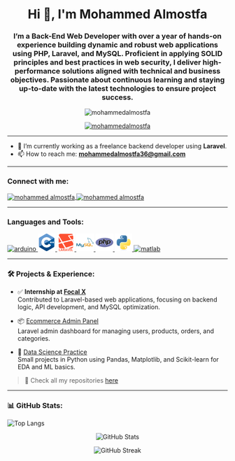 <h1 align="center">Hi 👋, I'm Mohammed Almostfa</h1>

<h3 align="center">
  I’m a Back-End Web Developer with over a year of hands-on experience building dynamic and 
  robust web applications using PHP, Laravel, and MySQL. 
  Proficient in applying SOLID principles and best practices in web security, I deliver 
  high-performance solutions aligned with technical and business objectives.
  Passionate about continuous learning and staying up-to-date with the latest technologies to ensure project success.
</h3>

<p align="center"> 
  <img src="https://komarev.com/ghpvc/?username=mohammedalmostfa&label=Profile%20views&color=0e75b6&style=flat" alt="mohammedalmostfa" /> 
</p>

<p align="center">
  <a href="https://github.com/ryo-ma/github-profile-trophy">
    <img src="https://github-profile-trophy.vercel.app/?username=mohammedalmostfa" alt="mohammedalmostfa" />
  </a>
</p>

---

- 🌱 I’m currently working as a freelance backend developer using **Laravel**.  
- 📫 How to reach me: **mohammedalmostfa36@gmail.com**

---

<h3 align="left">Connect with me:</h3>

<p align="left">
  <a href="https://linkedin.com/in/mohammed-almostfa" target="blank">
    <img align="center" src="https://raw.githubusercontent.com/rahuldkjain/github-profile-readme-generator/master/src/images/icons/Social/linked-in-alt.svg" alt="mohammed almostfa" height="30" width="40" />
  </a>
  <a href="https://fb.com/mohammed.almostfa" target="blank">
    <img align="center" src="https://raw.githubusercontent.com/rahuldkjain/github-profile-readme-generator/master/src/images/icons/Social/facebook.svg" alt="mohammed almostfa" height="30" width="40" />
  </a>
</p>

---

<h3 align="left">Languages and Tools:</h3>

<p align="left">
  <a href="https://www.arduino.cc/" target="_blank" rel="noreferrer">
    <img src="https://cdn.worldvectorlogo.com/logos/arduino-1.svg" alt="arduino" width="40" height="40" />
  </a>
  <a href="https://www.w3schools.com/cpp/" target="_blank" rel="noreferrer">
    <img src="https://raw.githubusercontent.com/devicons/devicon/master/icons/cplusplus/cplusplus-original.svg" alt="cplusplus" width="40" height="40" />
  </a>
  <a href="https://laravel.com/" target="_blank" rel="noreferrer">
    <img src="https://raw.githubusercontent.com/devicons/devicon/master/icons/laravel/laravel-plain-wordmark.svg" alt="laravel" width="40" height="40" />
  </a>
  <a href="https://www.mysql.com/" target="_blank" rel="noreferrer">
    <img src="https://raw.githubusercontent.com/devicons/devicon/master/icons/mysql/mysql-original-wordmark.svg" alt="mysql" width="40" height="40" />
  </a>
  <a href="https://www.php.net" target="_blank" rel="noreferrer">
    <img src="https://raw.githubusercontent.com/devicons/devicon/master/icons/php/php-original.svg" alt="php" width="40" height="40" />
  </a>
  <a href="https://www.python.org" target="_blank" rel="noreferrer">
    <img src="https://raw.githubusercontent.com/devicons/devicon/master/icons/python/python-original.svg" alt="python" width="40" height="40" />
  </a>
  <a href="https://www.mathworks.com/" target="_blank" rel="noreferrer">
    <img src="https://upload.wikimedia.org/wikipedia/commons/2/21/Matlab_Logo.png" alt="matlab" width="40" height="40" />
  </a>
</p>

---

<h3 align="left">🛠️ Projects & Experience:</h3>

- ✅ **Internship at [Focal X](https://focal-x.com/)**  
  Contributed to Laravel-based web applications, focusing on backend logic, API development, and MySQL optimization.

- 📦 [Ecommerce Admin Panel](https://github.com/MohammedAlmostfa/ecommerce-admin)  
  Laravel admin dashboard for managing users, products, orders, and categories.

- 🧮 [Data Science Practice](https://github.com/MohammedAlmostfa?tab=repositories&q=data)  
  Small projects in Python using Pandas, Matplotlib, and Scikit-learn for EDA and ML basics.

> 🔗 Check all my repositories [here](https://github.com/MohammedAlmostfa?tab=repositories)

---

<h3 align="left">📊 GitHub Stats:</h3>

<p align="left">
  <img src="https://github-readme-stats.vercel.app/api/top-langs?username=mohammedalmostfa&show_icons=true&locale=en&layout=compact" alt="Top Langs" />
</p>

<p align="center">
  <img src="https://github-readme-stats.vercel.app/api?username=mohammedalmostfa&show_icons=true&locale=en" alt="GitHub Stats" />
</p>

<p align="center">
  <img src="https://github-readme-streak-stats.herokuapp.com/?user=mohammedalmostfa&" alt="GitHub Streak" />
</p>
